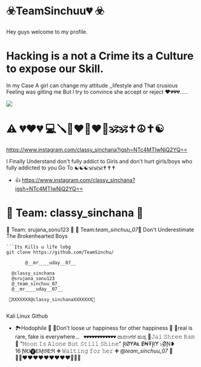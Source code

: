 # ☣️TeamSinchuu💔 ☣️
Hey guys welcome to my profile. 

# Hacking is a not a Crime its a Culture to expose our Skill. 
 In my Case A girl can change my attitude ,,lifestyle and That crusious Feeling was gilting me But I try to convince she accept or reject ♥️💔💔💔.....

<img src="2024-01-31_08-43-37_UTC_profile_pic.jpg/">


# ⚠️ 💔♥️💔 💻🪛🧲❤‍🔥❤‍🔥🕉🕉✝️☮️✝️☯️
 https://www.instagram.com/classy_sinchana?igsh=NTc4MTIwNjQ2YQ==

 I Finally Understand don't fully addict to Girls and don't hurt girls/boys who fully addicted to you 
Go To ☯️☯️☯️🕉🕉🕉✝️✝️✝️
-  👍 https://www.instagram.com/classy_sinchana?igsh=NTc4MTIwNjQ2YQ==   


# 🛑 Team: classy_sinchana  🛑
  🛑 Team: srujana_sonu123 🛑
  🛑 Team:_team_sinchuu_07_🛑
 Don't Underestimate The Brokenhearted Boys 
```
```Its Kills u life lobg
git clone https://github.com/TeamSinchu/
```

```     🏴‍☠️🏴‍☠️Warning🏴‍☠️🏴‍☠️
       @__mr____uday__07__ 
```

``` Follow me on Instagram 
  @classy_sinchana
  @srujana_sonu123
  @_team_sinchuu_07_
  @__mr____uday__07__
  
 🛑XXXXXXX@classy_sinchanaXXXXXXX🛑
```

```🏁🏁🏁🏴‍☠️🏴‍☠️🏴‍☠️🏁🏁🏁
```
 Kali Linux
 Github
 

-  🏞Hodophile 🥰
🫤Don't loose ur happiness for other happiness 🥴
🤞real is rare, fake is everywhere... 
``` ♥️♥️♥️♥️♥️♥️♥️♥️♥️♥️♥️♥️```
  ದಾವಣಗೆರೆ ಹುಡ್ಗ
🙏𝙹𝚊𝚒 𝚂𝚑𝚛𝚎𝚎 𝚁𝚊𝚖 🙏
 "𝙼𝚘𝚘𝚗 𝙸𝚜 𝙰𝚕𝚘𝚗𝚎 𝙱𝚞𝚝 𝚂𝚝𝚒𝚕𝚕 𝚂𝚑𝚒𝚗𝚎"
ⱤØɎ₳Ⱡ Ɇ₦₮ⱤɎ ๖ۣۜØƝ❥ 16 ƝᎧ🅥ᎬⱮ𝔅Ꭼℜ
✙ 𝚆𝚊𝚒𝚝𝚒𝚗𝚐 𝚏𝚘𝚛 𝚑𝚎𝚛 ✙
@_team_sinchuu_07_
 🏁🏴‍☠️♥️♥️♥️♥️♥️♥️♥️♥️♥️🏴‍☠️🏁
